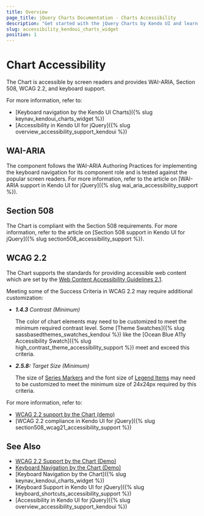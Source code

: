 ```yaml
---
title: Overview
page_title: jQuery Charts Documentation - Charts Accessibility
description: "Get started with the jQuery Charts by Kendo UI and learn about its accessibility support for WAI-ARIA, Section 508, and WCAG 2.2."
slug: accessibility_kendoui_charts_widget
position: 1
---
```


# Chart Accessibility

The Chart is accessible by screen readers and provides WAI-ARIA, Section 508, WCAG 2.2, and keyboard support.

For more information, refer to:
* [Keyboard navigation by the Kendo UI Charts]({% slug keynav_kendoui_charts_widget %})
* [Accessibility in Kendo UI for jQuery]({% slug overview_accessibility_support_kendoui %})

## WAI-ARIA

The component follows the WAI-ARIA Authoring Practices for implementing the keyboard navigation for its component role and is tested against the popular screen readers. For more information, refer to the article on [WAI-ARIA support in Kendo UI for jQuery]({% slug wai_aria_accessibility_support %}).

## Section 508

The Chart is compliant with the Section 508 requirements. For more information, refer to the article on [Section 508 support in Kendo UI for jQuery]({% slug section508_accessibility_support %}).

## WCAG 2.2

The Chart supports the standards for providing accessible web content which are set by the [Web Content Accessibility Guidelines 2.1](https://www.w3.org/TR/WCAG/).

Meeting some of the Success Criteria in WCAG 2.2 may require additional customization:
* ***1.4.3** Contrast (Minimum)*

  The color of chart elements may need to be customized to meet the minimum required contrast level. Some [Theme Swatches]({% slug sassbasedthemes_swatches_kendoui %}) like the [Ocean Blue A11y Accessibility Swatch]({% slug high_contrast_theme_accessibility_support %}) meet and exceed this criteria.
* ***2.5.8:** Target Size (Minimum)*

  The size of [Series Markers](https://docs.telerik.com/kendo-ui/api/javascript/dataviz/ui/chart/configuration/series.markers) and the font size of [Legend Items](https://docs.telerik.com/kendo-ui/api/javascript/dataviz/ui/chart/configuration/legend.item) may need to be customized to meet the minimum size of 24x24px required by this criteria.

For more information, refer to:
* [WCAG 2.2 support by the Chart (demo)](https://demos.telerik.com/kendo-ui/charts/index)
* [WCAG 2.2 compliance in Kendo UI for jQuery]({% slug section508_wcag21_accessibility_support %})

## See Also

* [WCAG 2.2 Support by the Chart (Demo)](https://demos.telerik.com/kendo-ui/charts/index)
* [Keyboard Navigation by the Chart (Demo)](https://demos.telerik.com/kendo-ui/charts/navigation.html)
* [Keyboard Navigation by the Chart]({% slug keynav_kendoui_charts_widget %})
* [Keyboard Support in Kendo UI for jQuery]({% slug keyboard_shortcuts_accessibility_support %})
* [Accessibility in Kendo UI for jQuery]({% slug overview_accessibility_support_kendoui %})
